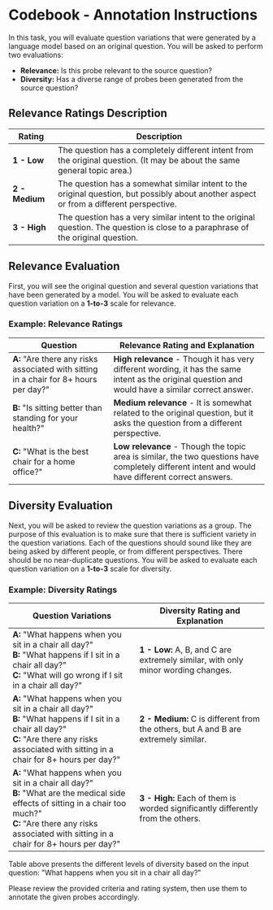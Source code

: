 <!-- Codebook - Annotation Instructions -->

<h1><strong>Codebook - Annotation Instructions</strong></h1>

<p>In this task, you will evaluate question variations that were generated by a language model based on an original question. You will be asked to perform two evaluations:</p>

<ul>
    <li><strong>Relevance:</strong> Is this probe relevant to the source question?</li>
    <li><strong>Diversity:</strong> Has a diverse range of probes been generated from the source question?</li>
</ul>

<h2>Relevance Ratings Description</h2>

<table>
    <thead>
        <tr>
            <th>Rating</th>
            <th>Description</th>
        </tr>
    </thead>
    <tbody>
        <tr>
            <td><strong>1 - Low</strong></td>
            <td>The question has a completely different intent from the original question. (It may be about the same general topic area.)</td>
        </tr>
        <tr>
            <td><strong>2 - Medium</strong></td>
            <td>The question has a somewhat similar intent to the original question, but possibly about another aspect or from a different perspective.</td>
        </tr>
        <tr>
            <td><strong>3 - High</strong></td>
            <td>The question has a very similar intent to the original question. The question is close to a paraphrase of the original question.</td>
        </tr>
    </tbody>
</table>

<h2>Relevance Evaluation</h2>

<p>First, you will see the original question and several question variations that have been generated by a model. You will be asked to evaluate each question variation on a <strong>1-to-3</strong> scale for relevance.</p>

<h3>Example: Relevance Ratings</h3>

<table>
    <thead>
        <tr>
            <th>Question</th>
            <th>Relevance Rating and Explanation</th>
        </tr>
    </thead>
    <tbody>
        <tr>
            <td><strong>A:</strong> "Are there any risks associated with sitting in a chair for 8+ hours per day?"</td>
            <td><strong>High relevance</strong> - Though it has very different wording, it has the same intent as the original question and would have a similar correct answer.</td>
        </tr>
        <tr>
            <td><strong>B:</strong> "Is sitting better than standing for your health?"</td>
            <td><strong>Medium relevance</strong> - It is somewhat related to the original question, but it asks the question from a different perspective.</td>
        </tr>
        <tr>
            <td><strong>C:</strong> "What is the best chair for a home office?"</td>
            <td><strong>Low relevance</strong> - Though the topic area is similar, the two questions have completely different intent and would have different correct answers.</td>
        </tr>
    </tbody>
</table>

<h2>Diversity Evaluation</h2>

<p>Next, you will be asked to review the question variations as a group. The purpose of this evaluation is to make sure that there is sufficient variety in the question variations. Each of the questions should sound like they are being asked by different people, or from different perspectives. There should be no near-duplicate questions. You will be asked to evaluate each question variation on a <strong>1-to-3</strong> scale for diversity.</p>

<h3>Example: Diversity Ratings</h3>

<table>
    <thead>
        <tr>
            <th>Question Variations</th>
            <th>Diversity Rating and Explanation</th>
        </tr>
    </thead>
    <tbody>
        <tr>
            <td>
                <strong>A:</strong> "What happens when you sit in a chair all day?"<br>
                <strong>B:</strong> "What happens if I sit in a chair all day?"<br>
                <strong>C:</strong> "What will go wrong if I sit in a chair all day?"
            </td>
            <td><strong>1 - Low:</strong> A, B, and C are extremely similar, with only minor wording changes.</td>
        </tr>
        <tr>
            <td>
                <strong>A:</strong> "What happens when you sit in a chair all day?"<br>
                <strong>B:</strong> "What happens if I sit in a chair all day?"<br>
                <strong>C:</strong> "Are there any risks associated with sitting in a chair for 8+ hours per day?"
            </td>
            <td><strong>2 - Medium:</strong> C is different from the others, but A and B are extremely similar.</td>
        </tr>
        <tr>
            <td>
                <strong>A:</strong> "What happens when you sit in a chair all day?"<br>
                <strong>B:</strong> "What are the medical side effects of sitting in a chair too much?"<br>
                <strong>C:</strong> "Are there any risks associated with sitting in a chair for 8+ hours per day?"
            </td>
            <td><strong>3 - High:</strong> Each of them is worded significantly differently from the others.</td>
        </tr>
    </tbody>
</table>

<p>Table above presents the different levels of diversity based on the input question: "What happens when you sit in a chair all day?"</p>

<p>Please review the provided criteria and rating system, then use them to annotate the given probes accordingly.</p>
